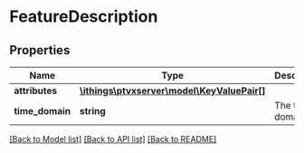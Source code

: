# FeatureDescription

## Properties
Name | Type | Description | Notes
------------ | ------------- | ------------- | -------------
**attributes** | [**\ithings\ptvxserver\model\KeyValuePair[]**](KeyValuePair.md) |  | [optional] 
**time_domain** | **string** | The time domain. | [optional] 

[[Back to Model list]](../../README.md#documentation-for-models) [[Back to API list]](../../README.md#documentation-for-api-endpoints) [[Back to README]](../../README.md)

